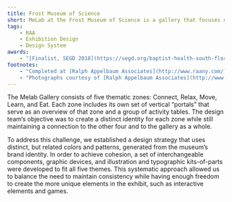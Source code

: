 ```yaml
---
title: Frost Museum of Science
short: MeLab at the Frost Museum of Science is a gallery that focuses on your body’s relationship to science. Through interactive exhibitions and games, visitors learn about how their daily activities impact their health and wellbeing.
tags:
    - RAA
    - Exhibition Design
    - Design System
awards:
    - "[Finalist, SEGD 2018](https://segd.org/baptist-health-south-florida-gallery-phillip-and-patricia-frost-museum-science)"
footnotes:
    - "Completed at [Ralph Appelbaum Associates](http://www.raany.com/)."
    - "Photographs courtesy of [Ralph Appelbaum Associates](http://www.raany.com/)."
---
```


The Melab Gallery consists of five thematic zones: Connect, Relax, Move, Learn, and Eat. Each zone includes its own set of vertical “portals” that serve as an overview of that zone and a group of activity tables. The design team’s objective was to create a distinct identity for each zone while still maintaining a connection to the other four and to the gallery as a whole.

To address this challenge, we established a design strategy that uses distinct, but related colors and patterns, generated from the museum’s brand identity. In order to  achieve cohesion, a set of interchangeable components, graphic devices, and illustration and typographic kits-of-parts were developed to fit all five themes. This systematic approach allowed us to balance the need to maintain consistency while having enough freedom to create the more unique elements in the exhibit, such as interactive elements and games.

